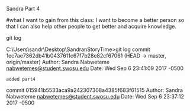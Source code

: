Sandra Part 4

#what I want to gain from this class: I want to become a better person so that I can also help other people to get better and acquire knowledge.



git log

C:\Users\sandr\Desktop\SandranStoryTime>git log
commit 1ec7ae7362db41b0437611c67f7b28e82cf67061 (HEAD -> master, origin/master)
Author: Sandra Nabweteme <nabwetemes@student.swosu.edu>
Date:   Wed Sep 6 23:41:09 2017 -0500

    added part4

commit 015941b5533aca9a242307308a4385f683f61515
Author: Sandra Nabweteme <nabwetemes@student.swosu.edu>
Date:   Wed Sep 6 23:37:12 2017 -0500